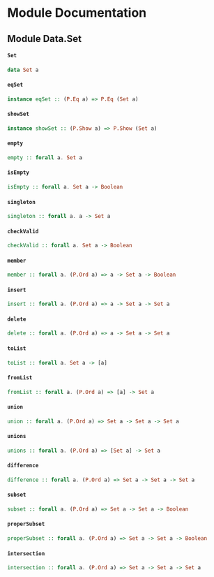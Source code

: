 # Module Documentation

## Module Data.Set

#### `Set`

``` purescript
data Set a
```


#### `eqSet`

``` purescript
instance eqSet :: (P.Eq a) => P.Eq (Set a)
```


#### `showSet`

``` purescript
instance showSet :: (P.Show a) => P.Show (Set a)
```


#### `empty`

``` purescript
empty :: forall a. Set a
```


#### `isEmpty`

``` purescript
isEmpty :: forall a. Set a -> Boolean
```


#### `singleton`

``` purescript
singleton :: forall a. a -> Set a
```


#### `checkValid`

``` purescript
checkValid :: forall a. Set a -> Boolean
```


#### `member`

``` purescript
member :: forall a. (P.Ord a) => a -> Set a -> Boolean
```


#### `insert`

``` purescript
insert :: forall a. (P.Ord a) => a -> Set a -> Set a
```


#### `delete`

``` purescript
delete :: forall a. (P.Ord a) => a -> Set a -> Set a
```


#### `toList`

``` purescript
toList :: forall a. Set a -> [a]
```


#### `fromList`

``` purescript
fromList :: forall a. (P.Ord a) => [a] -> Set a
```


#### `union`

``` purescript
union :: forall a. (P.Ord a) => Set a -> Set a -> Set a
```


#### `unions`

``` purescript
unions :: forall a. (P.Ord a) => [Set a] -> Set a
```


#### `difference`

``` purescript
difference :: forall a. (P.Ord a) => Set a -> Set a -> Set a
```


#### `subset`

``` purescript
subset :: forall a. (P.Ord a) => Set a -> Set a -> Boolean
```


#### `properSubset`

``` purescript
properSubset :: forall a. (P.Ord a) => Set a -> Set a -> Boolean
```


#### `intersection`

``` purescript
intersection :: forall a. (P.Ord a) => Set a -> Set a -> Set a
```
